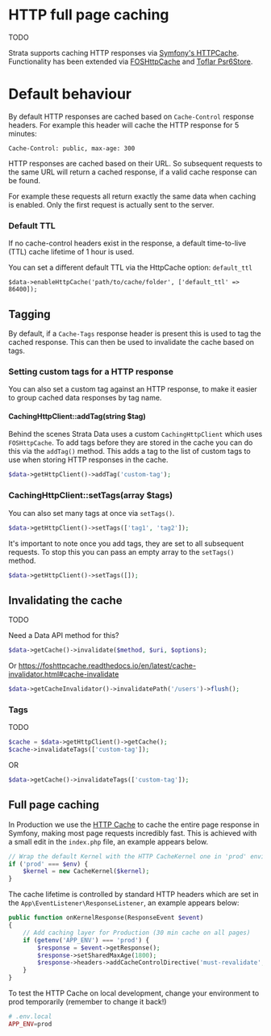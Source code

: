 # HTTP full page caching

TODO

Strata supports caching HTTP responses via [Symfony's HTTPCache](https://symfony.com/doc/current/http_cache.html).
Functionality has been extended via [FOSHttpCache](https://foshttpcache.readthedocs.io/en/latest/index.html) and
[Toflar Psr6Store](https://github.com/Toflar/psr6-symfony-http-cache-store).

# Default behaviour

By default HTTP responses are cached based on `Cache-Control` response headers. For example this header will cache the
HTTP response for 5 minutes:

```
Cache-Control: public, max-age: 300
```

HTTP responses are cached based on their URL. So subsequent requests to the same URL will return a cached response, if
a valid cache response can be found.

For example these requests all return exactly the same data when caching is enabled. Only the first request is actually
sent to the server.


### Default TTL
If no cache-control headers exist in the response, a default time-to-live (TTL) cache lifetime of 1 hour is used.

You can set a different default TTL via the HttpCache option: `default_ttl`

```
$data->enableHttpCache('path/to/cache/folder', ['default_ttl' => 86400]);
```

## Tagging

By default, if a `Cache-Tags` response header is present this is used to tag the cached response. This can then be used
to invalidate the cache based on tags.

### Setting custom tags for a HTTP response

You can also set a custom tag against an HTTP response, to make it easier to group cached data responses by tag name.

#### CachingHttpClient::addTag(string $tag)

Behind the scenes Strata Data uses a custom `CachingHttpClient` which uses `FOSHttpCache`. To add tags before they are
stored in the cache you can do this via the `addTag()` method. This adds a tag to the list of custom tags to use when
storing HTTP responses in the cache.

```php
$data->getHttpClient()->addTag('custom-tag');
```

### CachingHttpClient::setTags(array $tags)

You can also set many tags at once via `setTags()`.

```php
$data->getHttpClient()->setTags(['tag1', 'tag2']);
```

It's important to note once you add tags, they are set to all subsequent requests. To stop this you can pass an
empty array to the `setTags()` method.

```php
$data->getHttpClient()->setTags([]);
```

## Invalidating the cache

TODO

Need a Data API method for this?

```php
$data->getCache()->invalidate($method, $uri, $options);
```

Or https://foshttpcache.readthedocs.io/en/latest/cache-invalidator.html#cache-invalidate

```php
$data->getCacheInvalidator()->invalidatePath('/users')->flush();
```

### Tags

TODO

```php
$cache = $data->getHttpClient()->getCache();
$cache->invalidateTags(['custom-tag']);
```
OR

```php
$data->getCache()->invalidateTags(['custom-tag']);
```


## Full page caching

In Production we use the [HTTP Cache](https://symfony.com/doc/current/http_cache.html) to cache the entire page response
in Symfony, making most page requests incredibly fast. This is achieved with a small edit in the `index.php` file, an
example appears below.

```php
// Wrap the default Kernel with the HTTP CacheKernel one in 'prod' environment
if ('prod' === $env) {
    $kernel = new CacheKernel($kernel);
}
```

The cache lifetime is controlled by standard HTTP headers which are set in the `App\EventListener\ResponseListener`, an
example appears below:

```php
public function onKernelResponse(ResponseEvent $event)
{
    // Add caching layer for Production (30 min cache on all pages)
    if (getenv('APP_ENV') === 'prod') {
        $response = $event->getResponse();
        $response->setSharedMaxAge(1800);
        $response->headers->addCacheControlDirective('must-revalidate', true);
    }
}
``` 

To test the HTTP Cache on local development, change your environment to prod temporarily (remember to change it back!)

```php
# .env.local
APP_ENV=prod
```
